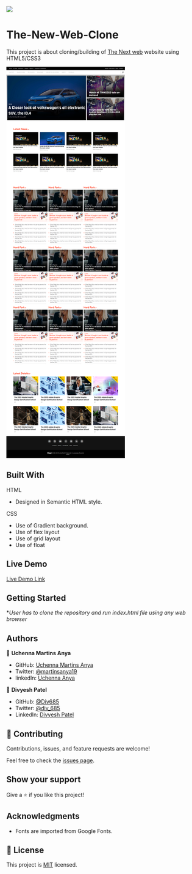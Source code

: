 ![](https://img.shields.io/badge/Microverse-blueviolet)

# The-New-Web-Clone

This project is about cloning/building of [The Next web](https://www.thenextweb.com/) website using HTML5/CSS3

![screenshot](./assets/img/TNWscreenshot.png)

## Built With

HTML

- Designed in Semantic HTML style.

CSS

- Use of Gradient background.
- Use of flex layout
- Use of grid layout
- Use of float

## Live Demo

[Live Demo Link](https://eager-morse-5c4e81.netlify.app/)

## Getting Started

\*_User has to clone the repository and run index.html file using any web browser_

## Authors

👤 **Uchenna Martins Anya**

- GitHub: [Uchenna Martins Anya](https://github.com/uchennaanya)
- Twitter: [@martinsanya19](https://twitter.com/martinsanya19)
- linkedIn: [Uchenna Anya](https://www.linkedin.com/in/uchenna-anya)

👤 **Divyesh Patel**

- GitHub: [@Div685](https://github.com/Div685)
- Twitter: [@div_685](https://twitter.com/div_685)
- LinkedIn: [Divyesh Patel](https://www.linkedin.com/in/divyesh-patel-2a15a6107)

## 🤝 Contributing

Contributions, issues, and feature requests are welcome!

Feel free to check the [issues page](https://github.com/Div685/The-New-Web-Clone/issues).

## Show your support

Give a ⭐️ if you like this project!

## Acknowledgments

- Fonts are imported from Google Fonts.

## 📝 License

This project is [MIT](https://opensource.org/licenses/MIT) licensed.
